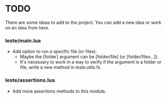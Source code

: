 # TODO

There are some ideas to add to the project. You can add a new idea or work
on an idea from here.

### leste/main.lua

- Add option to run a specific file (or files).
  - Maybe the [folder] argument can be [folder/file] (or [folder/files...]).
  - It's necessary to work in a way to verify if the argument is a folder or file, write a new method in leste.utils.fs.


### leste/assertions.lua

- Add more assertions methods to this module.

